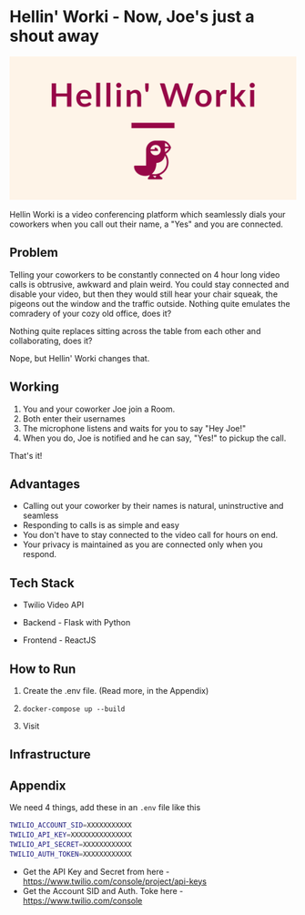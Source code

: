 # Hellin' Worki - Now, Joe's just a shout away

![Image Logo](logos/linkedin_banner_image_1.png)

Hellin Worki is a video conferencing platform which seamlessly dials your coworkers when you call out their name, a  "Yes" and you are connected. 

## Problem

Telling your coworkers to be constantly connected on 4 hour long video calls is obtrusive, awkward and plain weird. You could stay connected and disable your video, but then they would still hear your chair squeak, the pigeons out the window and the traffic outside. Nothing quite emulates the comradery of your cozy old office, does it?

Nothing quite replaces sitting across the table from each other and collaborating, does it? 

Nope, but Hellin' Worki changes that. 

## Working

1. You and your coworker Joe join a Room.
2. Both enter their usernames
3. The microphone listens and waits for you to say "Hey Joe!"
4. When you do, Joe is notified and he can say, "Yes!" to pickup the call.

That's it!

## Advantages

* Calling out your coworker by their names is natural, uninstructive and seamless
* Responding to calls is as simple and easy
* You don't have to stay connected to the video call for hours on end.
* Your privacy is maintained as you are connected only when you respond.

## Tech Stack

* Twilio Video API

* Backend - Flask with Python

* Frontend - ReactJS

  

## How to Run

1. Create the .env file. (Read more, in the Appendix)

2. `docker-compose up --build` 

3. Visit 

   

## Infrastructure 

## Appendix

We need 4 things, add these in an `.env` file like this

```bash
TWILIO_ACCOUNT_SID=XXXXXXXXXXX
TWILIO_API_KEY=XXXXXXXXXXXXXXX
TWILIO_API_SECRET=XXXXXXXXXXXX
TWILIO_AUTH_TOKEN=XXXXXXXXXXXX
```



* Get the API Key and Secret from here - https://www.twilio.com/console/project/api-keys
* Get the Account SID and Auth. Toke here - https://www.twilio.com/console